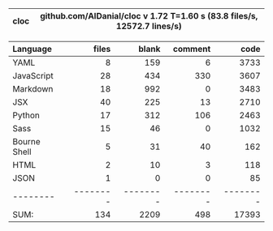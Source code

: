 cloc|github.com/AlDanial/cloc v 1.72  T=1.60 s (83.8 files/s, 12572.7 lines/s)
--- | ---

Language|files|blank|comment|code
:-------|-------:|-------:|-------:|-------:
YAML|8|159|6|3733
JavaScript|28|434|330|3607
Markdown|18|992|0|3483
JSX|40|225|13|2710
Python|17|312|106|2463
Sass|15|46|0|1032
Bourne Shell|5|31|40|162
HTML|2|10|3|118
JSON|1|0|0|85
--------|--------|--------|--------|--------
SUM:|134|2209|498|17393
